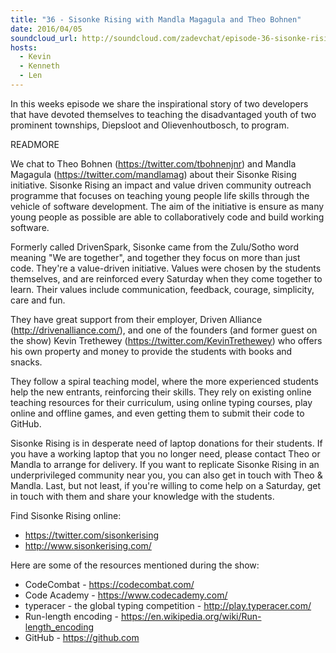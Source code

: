 ```yaml
---
title: "36 - Sisonke Rising with Mandla Magagula and Theo Bohnen"
date: 2016/04/05
soundcloud_url: http://soundcloud.com/zadevchat/episode-36-sisonke-rising-with-mandla-magagula-and-theo-bohnen
hosts:
  - Kevin
  - Kenneth
  - Len
---
```


In this weeks episode we share the inspirational story of two developers that have devoted themselves to teaching the disadvantaged youth of two prominent townships, Diepsloot and Olievenhoutbosch, to program.

READMORE

We chat to Theo Bohnen (https://twitter.com/tbohnenjnr) and Mandla Magagula (https://twitter.com/mandlamag) about their Sisonke Rising initiative. Sisonke Rising an impact and value driven community outreach programme that focuses on teaching young people life skills through the vehicle of software development. The aim of the initiative is ensure as many young people as possible are able to collaboratively code and build working software. 

Formerly called DrivenSpark, Sisonke came from the Zulu/Sotho word meaning "We are together", and together they focus on more than just code. They're a value-driven initiative. Values were chosen by the students themselves, and are reinforced every Saturday when they come together to learn. Their values include communication, feedback, courage, simplicity, care and fun.

They have great support from their employer, Driven Alliance (http://drivenalliance.com/), and one of the founders (and former guest on the show) Kevin Trethewey (https://twitter.com/KevinTrethewey) who offers his own property and money to provide the students with books and snacks.

They follow a spiral teaching model, where the more experienced students help the new entrants, reinforcing their skills. They rely on existing online teaching resources for their curriculum, using online typing courses, play online and offline games, and even getting them to submit their code to GitHub.

Sisonke Rising is in desperate need of laptop donations for their students. If you have a working laptop that you no longer need, please contact Theo or Mandla to arrange for delivery. If you want to replicate Sisonke Rising in an underprivileged community near you, you can also get in touch with Theo & Mandla. Last, but not least, if you're willing to come help on a Saturday, get in touch with them and share your knowledge with the students.

Find Sisonke Rising online:

* https://twitter.com/sisonkerising
* http://www.sisonkerising.com/

Here are some of the resources mentioned during the show:

* CodeCombat - https://codecombat.com/
* Code Academy - https://www.codecademy.com/
* typeracer - the global typing competition - http://play.typeracer.com/
* Run-length encoding - https://en.wikipedia.org/wiki/Run-length_encoding
* GitHub - https://github.com
